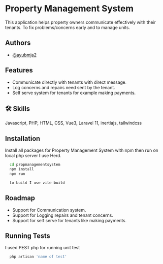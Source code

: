 
# Property Management System

This application helps property owners communicate effectively with their tenants. To fix problems/concerns early and to manage units.


## Authors

- [@ayubmja2](https://www.github.com/ayubmja2)


## Features

- Communicate directly with tenants with direct message.
- Log concerns and repairs need sent by the tenant.
- Self serve system for tenants for example making payments.


## 🛠 Skills
Javascript, PHP, HTML, CSS, Vue3, Laravel 11, inertiajs, tailwindcss


## Installation

Install all packages for Property Management System with npm then run on local php server I use Herd.

```bash
  cd propmanagementsystem
  npm install 
  npm run

  to build I use vite build
```

## Roadmap

- Support for Communication system.
- Support for Logging repairs and tenant concerns.
- Support for self serve for tenants like making payments.


## Running Tests

I used PEST php for running unit test

```bash
  php artisan 'name of test'
```

